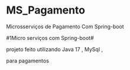 # MS_Pagamento
Microsserviços de Pagamento Com Spring-boot 

#1Micro serviços com Spring-boot#

projeto feito utilizando Java 17 , MySql , 

para pagamentos 
